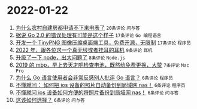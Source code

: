 # 2022-01-22

1. [为什么农村自建房都申请不下来电表了](https://www.v2ex.com/t/829847) `20条评论` `问与答`
1. [据说 Go 2.0 的错误处理有可能是这个样子](https://www.v2ex.com/t/829865) `17条评论` `Go 编程语言`
1. [开发一个 TinyPNG 图像压缩桌面端工具，免费开源，无限制](https://www.v2ex.com/t/829856) `17条评论` `程序员`
1. [2022 年，跟各位求一个真无线或者挂耳的耳机](https://www.v2ex.com/t/829851) `9条评论` `耳机`
1. [升级了一下 node，出大问题了](https://www.v2ex.com/t/829871) `8条评论` `Node.js`
1. [2019 的 mbp，早上去天才吧检查电池，既然给免费更换，大赞](https://www.v2ex.com/t/829866) `7条评论` `Mac Pro`
1. [为什么 Go 语言使用者会非常反感别人批评 Go 语言？](https://www.v2ex.com/t/829884) `6条评论` `程序员`
1. [不懂就问： 如何把 ios 设备的照片自动备份到局域网 nas！](https://www.v2ex.com/t/829873) `6条评论` `程序员`
1. [不懂就问 ios 设备如何方便的将照片备份到局域网 nas！](https://www.v2ex.com/t/829861) `6条评论` `问与答`
1. [这该如何选择？](https://www.v2ex.com/t/829850) `6条评论` `问与答`
